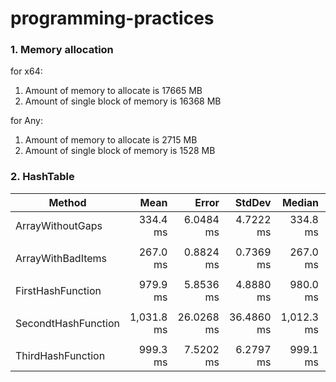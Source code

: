 # programming-practices
### 1. Memory allocation

  for x64:
  1. Amount of memory to allocate is 17665 MB
  2. Amount of single block of memory is 16368 MB

  for Any:
  1. Amount of memory to allocate is 2715 MB
  2. Amount of single block of memory is 1528 MB


### 2. HashTable

|              Method |       Mean |      Error |     StdDev |     Median | Ratio | Rank |
|-------------------- |-----------:|-----------:|-----------:|-----------:|------:|-----:|
|    ArrayWithoutGaps |   334.4 ms |  6.0484 ms |  4.7222 ms |   334.8 ms |  1.00 |    1 |
|                     |            |            |            |            |       |      |
|   ArrayWithBadItems |   267.0 ms |  0.8824 ms |  0.7369 ms |   267.0 ms |  1.00 |    1 |
|                     |            |            |            |            |       |      |
|   FirstHashFunction |   979.9 ms |  5.8536 ms |  4.8880 ms |   980.0 ms |  1.00 |    1 |
|                     |            |            |            |            |       |      |
| SecondtHashFunction | 1,031.8 ms | 26.0268 ms | 36.4860 ms | 1,012.3 ms |  1.00 |    1 |
|                     |            |            |            |            |       |      |
|   ThirdHashFunction |   999.3 ms |  7.5202 ms |  6.2797 ms |   999.1 ms |  1.00 |    1 |
  

